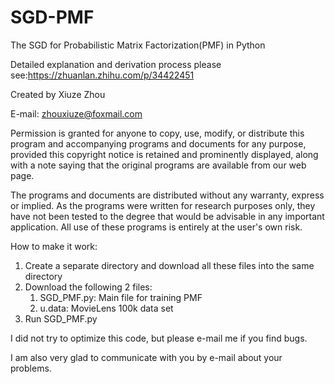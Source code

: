 # SGD-PMF
The SGD for Probabilistic Matrix Factorization(PMF) in Python

Detailed explanation and derivation process please see:https://zhuanlan.zhihu.com/p/34422451

Created by Xiuze Zhou 

E-mail: zhouxiuze@foxmail.com

Permission is granted for anyone to copy, use, modify, or  distribute this program and accompanying programs and documents  for any purpose, provided this copyright notice is retained and  prominently displayed, along with a note saying that the original  programs are available from our web page.


The programs and documents are distributed without any warranty,  express or implied. As the programs were written for research  purposes only, they have not been tested to the degree that would  be advisable in any important application. All use of these programs is entirely at the user's own risk.

How to make it work:

   1. Create a separate directory and download all these files into the same directory
   2. Download the following 2 files: 
       1) SGD_PMF.py: Main file for training PMF
       2) u.data: MovieLens 100k data set
   3. Run SGD_PMF.py

I did not try to optimize this code, but please e-mail me if you find bugs.

I am also very glad to communicate with you by e-mail about your problems.
